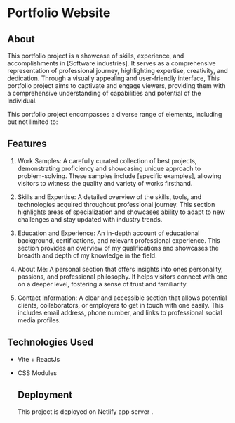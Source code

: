 # Portfolio Website

## About
This portfolio project is a showcase of  skills, experience, and accomplishments in [Software  industries]. It serves as a comprehensive representation of  professional journey, highlighting  expertise, creativity, and dedication. Through a visually appealing and user-friendly interface, This portfolio project aims to captivate and engage viewers, providing them with a comprehensive understanding of  capabilities and potential of the Individual.

This portfolio project encompasses a diverse range of elements, including but not limited to:
## Features

1. Work Samples: A carefully curated collection of  best projects, demonstrating  proficiency and showcasing  unique approach to problem-solving. These samples include [specific examples], allowing visitors to witness the quality and variety of  works firsthand.

2. Skills and Expertise: A detailed overview of the skills, tools, and technologies  acquired throughout professional journey. This section highlights areas of specialization and showcases  ability to adapt to new challenges and stay updated with industry trends.

3. Education and Experience: An in-depth account of  educational background, certifications, and relevant professional experience. This section provides an overview of my qualifications and showcases the breadth and depth of my knowledge in the field.

4. About Me: A personal section that offers insights into ones personality, passions, and professional philosophy. It helps visitors connect with one on a deeper level, fostering a sense of trust and familiarity.

6. Contact Information: A clear and accessible section that allows potential clients, collaborators, or employers to get in touch with one easily. This includes  email address, phone number, and links to  professional social media profiles.



## Technologies Used

* Vite + ReactJs
* CSS Modules



  ## Deployment

  This project is deployed on Netlify app server .
